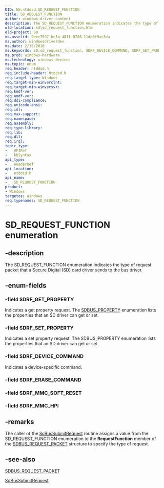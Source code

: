 ```yaml
---
UID: NE:ntddsd.SD_REQUEST_FUNCTION
title: SD_REQUEST_FUNCTION
author: windows-driver-content
description: The SD_REQUEST_FUNCTION enumeration indicates the type of request packet that a Secure Digital (SD) card driver sends to the bus driver.
old-location: sd\sd_request_function.htm
old-project: SD
ms.assetid: 9eec7597-be3a-4811-8786-11de0f9ac3da
ms.author: windowsdriverdev
ms.date: 2/15/2018
ms.keywords: SD.sd_request_function, SDRF_DEVICE_COMMAND, SDRF_GET_PROPERTY, SDRF_SET_PROPERTY, SD_REQUEST_FUNCTION, SD_REQUEST_FUNCTION enumeration [Buses], ntddsd/SDRF_DEVICE_COMMAND, ntddsd/SDRF_GET_PROPERTY, ntddsd/SDRF_SET_PROPERTY, ntddsd/SD_REQUEST_FUNCTION, sd-structs_db2d511c-e3e2-46e6-9d01-1723c1c8ec7f.xml
ms.prod: windows-hardware
ms.technology: windows-devices
ms.topic: enum
req.header: ntddsd.h
req.include-header: Ntddsd.h
req.target-type: Windows
req.target-min-winverclnt: 
req.target-min-winversvr: 
req.kmdf-ver: 
req.umdf-ver: 
req.ddi-compliance: 
req.unicode-ansi: 
req.idl: 
req.max-support: 
req.namespace: 
req.assembly: 
req.type-library: 
req.lib: 
req.dll: 
req.irql: 
topic_type:
-	APIRef
-	kbSyntax
api_type:
-	HeaderDef
api_location:
-	ntddsd.h
api_name:
-	SD_REQUEST_FUNCTION
product:
- Windows
targetos: Windows
req.typenames: SD_REQUEST_FUNCTION
---
```


# SD_REQUEST_FUNCTION enumeration


## -description


The SD_REQUEST_FUNCTION enumeration indicates the type of request packet that a Secure Digital (SD) card driver sends to the bus driver.


## -enum-fields




### -field SDRF_GET_PROPERTY

Indicates a get property request. The <a href="https://msdn.microsoft.com/library/windows/hardware/ff537927">SDBUS_PROPERTY</a> enumeration lists the properties that an SD driver can get or set.


### -field SDRF_SET_PROPERTY

Indicates a set property request. The SDBUS_PROPERTY enumeration lists the properties that an SD driver can get or set.


### -field SDRF_DEVICE_COMMAND

Indicates a device-specific command.


### -field SDRF_ERASE_COMMAND


### -field SDRF_MMC_SOFT_RESET


### -field SDRF_MMC_HPI




## -remarks



The caller of the <a href="https://msdn.microsoft.com/library/windows/hardware/ff537909">SdBusSubmitRequest</a> routine assigns a value from the SD_REQUEST_FUNCTION enumeration to the <b>RequestFunction</b> member of the <a href="https://msdn.microsoft.com/09b30bf0-fe85-4ad5-bd3e-113ed3a093ac">SDBUS_REQUEST_PACKET</a> structure to specify the type of request.




## -see-also




<a href="https://msdn.microsoft.com/09b30bf0-fe85-4ad5-bd3e-113ed3a093ac">SDBUS_REQUEST_PACKET</a>



<a href="https://msdn.microsoft.com/library/windows/hardware/ff537909">SdBusSubmitRequest</a>
 

 

